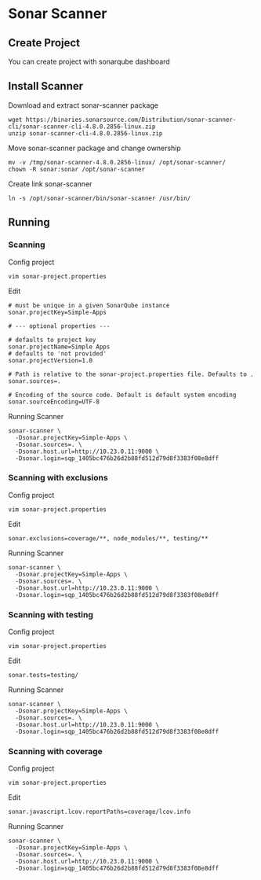 # Sonar Scanner 

## Create Project
You can create project with sonarqube dashboard

## Install Scanner
Download and extract sonar-scanner package
```
wget https://binaries.sonarsource.com/Distribution/sonar-scanner-cli/sonar-scanner-cli-4.8.0.2856-linux.zip
unzip sonar-scanner-cli-4.8.0.2856-linux.zip
```

Move sonar-scanner package and change ownership
```
mv -v /tmp/sonar-scanner-4.8.0.2856-linux/ /opt/sonar-scanner/
chown -R sonar:sonar /opt/sonar-scanner 
```

Create link sonar-scanner
```
ln -s /opt/sonar-scanner/bin/sonar-scanner /usr/bin/
```

## Running
### Scanning
Config project
```
vim sonar-project.properties
```

Edit
```
# must be unique in a given SonarQube instance
sonar.projectKey=Simple-Apps

# --- optional properties ---

# defaults to project key
sonar.projectName=Simple Apps
# defaults to 'not provided'
sonar.projectVersion=1.0
 
# Path is relative to the sonar-project.properties file. Defaults to .
sonar.sources=.
 
# Encoding of the source code. Default is default system encoding
sonar.sourceEncoding=UTF-8
```

Running Scanner
```
sonar-scanner \
  -Dsonar.projectKey=Simple-Apps \
  -Dsonar.sources=. \
  -Dsonar.host.url=http://10.23.0.11:9000 \
  -Dsonar.login=sqp_1405bc476b26d2b88fd512d79d8f3383f08e8dff
```
### Scanning with exclusions
Config project
```
vim sonar-project.properties
```

Edit
```
sonar.exclusions=coverage/**, node_modules/**, testing/**
```

Running Scanner
```
sonar-scanner \
  -Dsonar.projectKey=Simple-Apps \
  -Dsonar.sources=. \
  -Dsonar.host.url=http://10.23.0.11:9000 \
  -Dsonar.login=sqp_1405bc476b26d2b88fd512d79d8f3383f08e8dff
```

### Scanning with testing
Config project
```
vim sonar-project.properties
```

Edit
```
sonar.tests=testing/
```

Running Scanner
```
sonar-scanner \
  -Dsonar.projectKey=Simple-Apps \
  -Dsonar.sources=. \
  -Dsonar.host.url=http://10.23.0.11:9000 \
  -Dsonar.login=sqp_1405bc476b26d2b88fd512d79d8f3383f08e8dff
```

### Scanning with coverage
Config project
```
vim sonar-project.properties
```

Edit
```
sonar.javascript.lcov.reportPaths=coverage/lcov.info
```

Running Scanner
```
sonar-scanner \
  -Dsonar.projectKey=Simple-Apps \
  -Dsonar.sources=. \
  -Dsonar.host.url=http://10.23.0.11:9000 \
  -Dsonar.login=sqp_1405bc476b26d2b88fd512d79d8f3383f08e8dff
```
